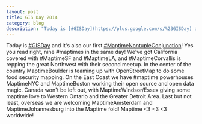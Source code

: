 ```yaml
---
layout: post
title: GIS Day 2014
category: blog
description: "Today is [#GISDay](https://plus.google.com/s/%23GISDay) and it's also our first [#MaptimeNontupleConjunction](https://plus.google.com/s/%23MaptimeNontupleConjunction)!"
---
```


Today is [#GISDay](https://twitter.com/hashtag/gisday) and it's also our first [#MaptimeNontupleConjunction](https://twitter.com/hashtag/MaptimeNontupleConjunction)! Yes you read right, nine #maptimes in the same day! We've got California covered with #MaptimeSF and #MaptimeLA, and #MaptimeCorvallis is repping the great Northwest with their second meetup. In the center of the country MaptimeBoulder is teaming up with OpenStreetMap to do some food security mapping. On the East Coast we have #maptime powerhouses MaptimeNYC and MaptimeBoston working their open source and open data magic. Canada won't be left out, with MaptimeWindsor/Essex giving some maptime love to Western Ontario and the Greater Detroit Area. Last but not least, overseas we are welcoming MaptimeAmsterdam and MaptimeJohannesburg into the Maptime fold! Maptime <3 <3 <3 worldwide!﻿